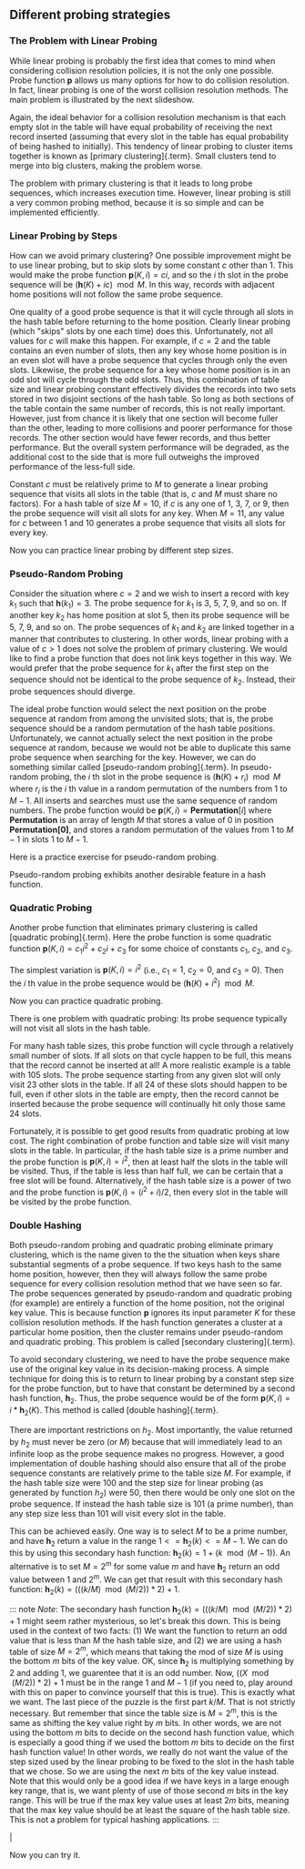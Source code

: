 
## Different probing strategies

### The Problem with Linear Probing

While linear probing is probably the first idea that comes to mind when
considering collision resolution policies, it is not the only one
possible. Probe function **p** allows us many options for how to do
collision resolution. In fact, linear probing is one of the worst
collision resolution methods. The main problem is illustrated by the
next slideshow.

<inlineav id="linProbeCON2" src="Hashing/linProbeCON2.js" name="Linear Probing Slideshow 2" links="Hashing/linProbeCON.css"/>

Again, the ideal behavior for a collision resolution mechanism is that
each empty slot in the table will have equal probability of receiving
the next record inserted (assuming that every slot in the table has
equal probability of being hashed to initially). This tendency of linear
probing to cluster items together is known as
[primary clustering]{.term}. Small clusters tend
to merge into big clusters, making the problem worse.

The problem with primary clustering is that it leads to long probe
sequences, which increases execution time. However, linear probing is
still a very common probing method, because it is so simple and can be
implemented efficiently.

<avembed id="HashLinearPPRO" src="Hashing/HashLinearPPRO.html" type="ka" name="Linear Probing Proficiency Exercise"/>


### Linear Probing by Steps

How can we avoid primary clustering? One possible improvement might be
to use linear probing, but to skip slots by some constant $c$ other
than 1. This would make the probe function $\textbf{p}(K, i) = ci$, and
so the $i$ th slot in the probe sequence will be
$(\textbf{h}(K) + ic) \mod M$. In this way, records with adjacent home
positions will not follow the same probe sequence.

<inlineav id="collisionCON1" src="Hashing/collisionCON1.js" name="Linear Probing By Steps Slideshow 1" links="Hashing/collisionCON.css"/>

One quality of a good probe sequence is that it will cycle through all
slots in the hash table before returning to the home position. Clearly
linear probing (which "skips" slots by one each time) does this.
Unfortunately, not all values for $c$ will make this happen. For
example, if $c = 2$ and the table contains an even number of slots, then
any key whose home position is in an even slot will have a probe
sequence that cycles through only the even slots. Likewise, the probe
sequence for a key whose home position is in an odd slot will cycle
through the odd slots. Thus, this combination of table size and linear
probing constant effectively divides the records into two sets stored in
two disjoint sections of the hash table. So long as both sections of the
table contain the same number of records, this is not really important.
However, just from chance it is likely that one section will become
fuller than the other, leading to more collisions and poorer performance
for those records. The other section would have fewer records, and thus
better performance. But the overall system performance will be degraded,
as the additional cost to the side that is more full outweighs the
improved performance of the less-full side.

Constant $c$ must be relatively prime to $M$ to generate a linear
probing sequence that visits all slots in the table (that is, $c$ and
$M$ must share no factors). For a hash table of size $M = 10$, if $c$ is
any one of 1, 3, 7, or 9, then the probe sequence will visit all slots
for any key. When $M = 11$, any value for $c$ between 1 and 10 generates
a probe sequence that visits all slots for every key.

<inlineav id="collisionCON2" src="Hashing/collisionCON2.js" name="Linear Probing By Steps Slideshow 2" links="Hashing/collisionCON.css"/>

Now you can practice linear probing by different step sizes.

<avembed id="HashLinearStepPPRO" src="Hashing/HashLinearStepPPRO.html" type="ka" name="Linear Probing By Steps Proficiency Exercise"/>

### Pseudo-Random Probing

Consider the situation where $c = 2$ and we wish to insert a record with
key $k_1$ such that $\textbf{h}(k_1) = 3$. The probe sequence for $k_1$
is 3, 5, 7, 9, and so on. If another key $k_2$ has home position at slot
5, then its probe sequence will be 5, 7, 9, and so on. The probe
sequences of $k_1$ and $k_2$ are linked together in a manner that
contributes to clustering. In other words, linear probing with a value
of $c > 1$ does not solve the problem of primary clustering. We would
like to find a probe function that does not link keys together in this
way. We would prefer that the probe sequence for $k_1$ after the first
step on the sequence should not be identical to the probe sequence of
$k_2$. Instead, their probe sequences should diverge.

The ideal probe function would select the next position on the probe
sequence at random from among the unvisited slots; that is, the probe
sequence should be a random permutation of the hash table positions.
Unfortunately, we cannot actually select the next position in the probe
sequence at random, because we would not be able to duplicate this same
probe sequence when searching for the key. However, we can do something
similar called [pseudo-random probing]{.term}.
In pseudo-random probing, the $i$ th slot in the probe sequence is
$(\textbf{h}(K) + r_i) \mod M$ where $r_i$ is the $i$ th value in a
random permutation of the numbers from 1 to $M-1$. All inserts and
searches must use the same sequence of random numbers. The probe
function would be $\textbf{p}(K, i) = \textbf{Permutation}[i]$ where
**Permutation** is an array of length $M$ that stores a value of 0 in
position **Permutation\[0\]**, and stores a random permutation of the
values from 1 to $M - 1$ in slots 1 to $M - 1$.

<inlineav id="collisionCON3" src="Hashing/collisionCON3.js" name="Pseudo-Random Probing Slideshow" links="Hashing/collisionCON.css"/>

Here is a practice exercise for pseudo-random probing.

<avembed id="HashPseudoRandomPPRO" src="Hashing/HashPseudoRandomPPRO.html" type="ka" name="Pseudo-Random Probing Proficiency Exercise"/>

Pseudo-random probing exhibits another desirable feature in a hash
function.

<inlineav id="collisionCON4" src="Hashing/collisionCON4.js" name="Avoiding the Train" links="Hashing/collisionCON.css"/>

### Quadratic Probing

Another probe function that eliminates primary clustering is called
[quadratic probing]{.term}. Here the probe
function is some quadratic function
$\textbf{p}(K, i) = c_1 i^2 + c_{2}i + c_3$ for some choice of constants
$c_1$, $c_2$, and $c_3$.

The simplest variation is $\textbf{p}(K, i) = i^2$ (i.e., $c_1 = 1$,
$c_2 = 0$, and $c_3 = 0$). Then the $i$ th value in the probe sequence
would be $(\textbf{h}(K) + i^2) \mod M$.

<inlineav id="collisionCON5" src="Hashing/collisionCON5.js" name="Quadratic Probing Slideshow" links="Hashing/collisionCON.css"/>

Now you can practice quadratic probing.

<avembed id="HashQuadraticPPRO" src="Hashing/HashQuadraticPPRO.html" type="ka" name="Quadratic Probing Proficiency Exercise"/>

There is one problem with quadratic probing: Its probe sequence
typically will not visit all slots in the hash table.

<inlineav id="collisionCON6" src="Hashing/collisionCON6.js" name="Quadratic Probing Problem" links="Hashing/collisionCON.css"/>

For many hash table sizes, this probe function will cycle through a
relatively small number of slots. If all slots on that cycle happen to
be full, this means that the record cannot be inserted at all! A more
realistic example is a table with 105 slots. The probe sequence starting
from any given slot will only visit 23 other slots in the table. If all
24 of these slots should happen to be full, even if other slots in the
table are empty, then the record cannot be inserted because the probe
sequence will continually hit only those same 24 slots.

Fortunately, it is possible to get good results from quadratic probing
at low cost. The right combination of probe function and table size will
visit many slots in the table. In particular, if the hash table size is
a prime number and the probe function is $\textbf{p}(K, i) = i^2$, then
at least half the slots in the table will be visited. Thus, if the table
is less than half full, we can be certain that a free slot will be
found. Alternatively, if the hash table size is a power of two and the
probe function is $\textbf{p}(K, i) = (i^2 + i)/2$, then every slot in
the table will be visited by the probe function.

### Double Hashing

Both pseudo-random probing and quadratic probing eliminate primary
clustering, which is the name given to the the situation when keys share
substantial segments of a probe sequence. If two keys hash to the same
home position, however, then they will always follow the same probe
sequence for every collision resolution method that we have seen so far.
The probe sequences generated by pseudo-random and quadratic probing
(for example) are entirely a function of the home position, not the
original key value. This is because function **p** ignores its input
parameter $K$ for these collision resolution methods. If the hash
function generates a cluster at a particular home position, then the
cluster remains under pseudo-random and quadratic probing. This problem
is called [secondary clustering]{.term}.

To avoid secondary clustering, we need to have the probe sequence make
use of the original key value in its decision-making process. A simple
technique for doing this is to return to linear probing by a constant
step size for the probe function, but to have that constant be
determined by a second hash function, $\textbf{h}_2$. Thus, the probe
sequence would be of the form $\textbf{p}(K, i) = i * \textbf{h}_2(K)$.
This method is called [double hashing]{.term}.

There are important restrictions on $h_2$. Most importantly, the value
returned by $h_2$ must never be zero (or $M$) because that will
immediately lead to an infinite loop as the probe sequence makes no
progress. However, a good implementation of double hashing should also
ensure that all of the probe sequence constants are relatively prime to
the table size $M$. For example, if the hash table size were 100 and the
step size for linear probing (as generated by function $h_2$) were 50,
then there would be only one slot on the probe sequence. If instead the
hash table size is 101 (a prime number), than any step size less than
101 will visit every slot in the table.

This can be achieved easily. One way is to select $M$ to be a prime
number, and have $\textbf{h}_2$ return a value in the range
$1 <= \textbf{h}_2(k) <= M - 1$. We can do this by using this secondary
hash function: $\textbf{h}_2(k) = 1 + (k \mod (M-1))$. An alternative is
to set $M = 2^m$ for some value $m$ and have $\textbf{h}_2$ return an
odd value between 1 and $2^m$. We can get that result with this
secondary hash function:
$\textbf{h}_2(k) = (((k/M) \mod (M/2)) * 2) + 1$.

::: note
*Note*: The secondary hash function
$\textbf{h}_2(k) = (((k/M) \mod (M/2)) * 2) + 1$ might seem rather
mysterious, so let's break this down. This is being used in the
context of two facts: (1) We want the function to return an odd
value that is less than $M$ the hash table size, and (2) we are
using a hash table of size $M = 2^m$, which means that taking the
mod of size $M$ is using the bottom $m$ bits of the key value. OK,
since $\textbf{h}_2$ is multiplying something by 2 and adding 1, we
guarentee that it is an odd number. Now, $((X \mod (M/2)) * 2) + 1$
must be in the range 1 and $M-1$ (if you need to, play around with
this on paper to convince yourself that this is true). This is
exactly what we want. The last piece of the puzzle is the first part
$k/M$. That is not strictly necessary. But remember that since the
table size is $M = 2^m$, this is the same as shifting the key value
right by $m$ bits. In other words, we are not using the bottom $m$
bits to decide on the second hash function value, which is
especially a good thing if we used the bottom $m$ bits to decide on
the first hash function value! In other words, we really do not want
the value of the step sized used by the linear probing to be fixed
to the slot in the hash table that we chose. So we are using the
next $m$ bits of the key value instead. Note that this would only be
a good idea if we have keys in a large enough key range, that is, we
want plenty of use of those second $m$ bits in the key range. This
will be true if the max key value uses at least $2m$ bits, meaning
that the max key value should be at least the square of the hash
table size. This is not a problem for typical hashing applications.
:::

<inlineav id="collisionCON7" src="Hashing/collisionCON7.js" name="Double Hashing Slideshow 2" links="Hashing/collisionCON.css"/>

|

<inlineav id="collisionCON8" src="Hashing/collisionCON8.js" name="Double Hashing Slideshow 3" links="Hashing/collisionCON.css"/>

Now you can try it.

<avembed id="HashDoublePPRO" src="Hashing/HashDoublePPRO.html" type="ka" name="Double Hashing Proficiency Exercise"/>
